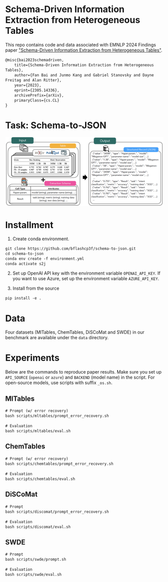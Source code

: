 Schema-Driven Information Extraction from Heterogeneous Tables
===============================================================================

This repo contains code and data associated with EMNLP 2024 Findings paper ["Schema-Driven Information Extraction from Heterogeneous Tables"](https://arxiv.org/abs/2305.14336).
```
@misc{bai2023schemadriven,
    title={Schema-Driven Information Extraction from Heterogeneous Tables},
    author={Fan Bai and Junmo Kang and Gabriel Stanovsky and Dayne Freitag and Alan Ritter},
    year={2023},
    eprint={2305.14336},
    archivePrefix={arXiv},
    primaryClass={cs.CL}
}
```

# Task: Schema-to-JSON
<img src="figures/task.png" >


<!-- # Method: InstrucTE
<img src="figures/method.png" > -->

# Installment

1. Create conda environment.
```
git clone https://github.com/bflashcp3f/schema-to-json.git
cd schema-to-json
conda env create -f environment.yml
conda activate s2j
```

2. Set up OpenAI API key with the environment variable `OPENAI_API_KEY`. If you want to use Azure, set up the environment variable `AZURE_API_KEY`.

3. Install from the source
```
pip install -e .
```

# Data
Four datasets (MlTables, ChemTables, DiSCoMat and SWDE) in our benchmark are available under the `data` directory.

# Experiments

Below are the commands to reproduce paper results. Make sure you set up `API_SOURCE` (`openai` or `azure`) and `BACKEND` (model name) in the script. For open-source models, use scripts with suffix `_os.sh`.


## MlTables

```
# Prompt (w/ error recovery)
bash scripts/mltables/prompt_error_recovery.sh

# Evaluation
bash scripts/mltables/eval.sh
```

## ChemTables

```
# Prompt (w/ error recovery)
bash scripts/chemtables/prompt_error_recovery.sh

# Evaluation
bash scripts/chemtables/eval.sh
```

## DiSCoMat

```
# Prompt
bash scripts/discomat/prompt_error_recovery.sh

# Evaluation
bash scripts/discomat/eval.sh
```


## SWDE

```
# Prompt
bash scripts/swde/prompt.sh

# Evaluation
bash scripts/swde/eval.sh
```

<!-- # TODO
- [ ] Add code for open-source models.
- [ ] Clean and upload pre-processing code. -->
